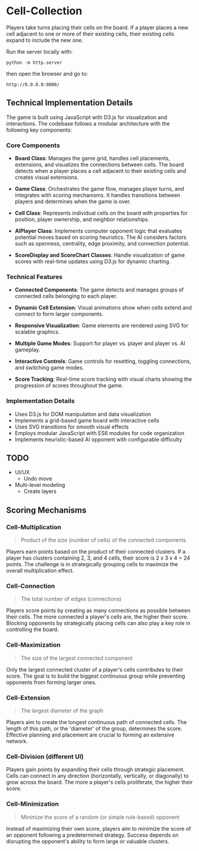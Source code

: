 # Cell-Collection

Players take turns placing their cells on the board. If a player places a new cell adjacent to one or more of their existing cells, their existing cells expand to include the new one.

Run the server locally with:
```
python -m http.server
```
then open the browser and go to:
```
http://0.0.0.0:8000/
```

## Technical Implementation Details

The game is built using JavaScript with D3.js for visualization and interactions. The codebase follows a modular architecture with the following key components:

### Core Components

- **Board Class**: Manages the game grid, handles cell placements, extensions, and visualizes the connections between cells. The board detects when a player places a cell adjacent to their existing cells and creates visual extensions.

- **Game Class**: Orchestrates the game flow, manages player turns, and integrates with scoring mechanisms. It handles transitions between players and determines when the game is over.

- **Cell Class**: Represents individual cells on the board with properties for position, player ownership, and neighbor relationships.

- **AIPlayer Class**: Implements computer opponent logic that evaluates potential moves based on scoring heuristics. The AI considers factors such as openness, centrality, edge proximity, and connection potential.

- **ScoreDisplay and ScoreChart Classes**: Handle visualization of game scores with real-time updates using D3.js for dynamic charting.

### Technical Features

- **Connected Components**: The game detects and manages groups of connected cells belonging to each player.

- **Dynamic Cell Extension**: Visual animations show when cells extend and connect to form larger components.

- **Responsive Visualization**: Game elements are rendered using SVG for scalable graphics.

- **Multiple Game Modes**: Support for player vs. player and player vs. AI gameplay.

- **Interactive Controls**: Game controls for resetting, toggling connections, and switching game modes.

- **Score Tracking**: Real-time score tracking with visual charts showing the progression of scores throughout the game.

### Implementation Details

- Uses D3.js for DOM manipulation and data visualization
- Implements a grid-based game board with interactive cells
- Uses SVG transitions for smooth visual effects
- Employs modular JavaScript with ES6 modules for code organization
- Implements heuristic-based AI opponent with configurable difficulty

## TODO

* UI/UX
    * Undo move
* Multi-level modeling
    * Create layers

## Scoring Mechanisms

### Cell-Multiplication
> Product of the size (number of cells) of the connected components

Players earn points based on the product of their connected clusters. If a player has clusters containing 2, 3, and 4 cells, their score is 2 x 3 x 4 = 24 points. The challenge is in strategically grouping cells to maximize the overall multiplication effect.

### Cell-Connection
> The total number of edges (connections)

Players score points by creating as many connections as possible between their cells. The more connected a player's cells are, the higher their score. Blocking opponents by strategically placing cells can also play a key role in controlling the board.

### Cell-Maximization
> The size of the largest connected component

Only the largest connected cluster of a player's cells contributes to their score. The goal is to build the biggest continuous group while preventing opponents from forming larger ones.

### Cell-Extension
> The largest diameter of the graph

Players aim to create the longest continuous path of connected cells. The length of this path, or the 'diameter' of the group, determines the score. Effective planning and placement are crucial to forming an extensive network.

### Cell-Division (different UI)

Players gain points by expanding their cells through strategic placement. Cells can connect in any direction (horizontally, vertically, or diagonally) to grow across the board. The more a player's cells proliferate, the higher their score.

### Cell-Minimization
> Minimize the score of a random (or simple rule-based) opponent

Instead of maximizing their own score, players aim to minimize the score of an opponent following a predetermined strategy. Success depends on disrupting the opponent's ability to form large or valuable clusters.

